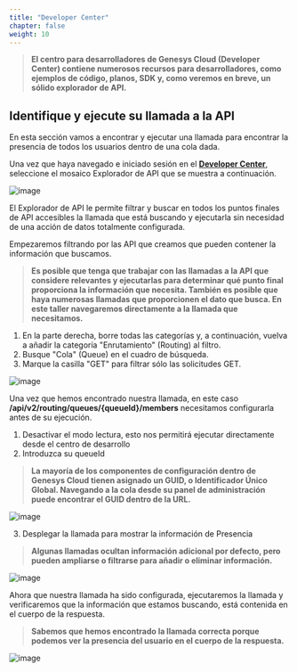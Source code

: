 ```yaml
---
title: "Developer Center"
chapter: false
weight: 10
---
```


> **El centro para desarrolladores de Genesys Cloud (Developer Center) contiene numerosos recursos para desarrolladores, como ejemplos de código, planos, SDK y, como veremos en breve, un sólido explorador de API.**





## Identifique y ejecute su llamada a la API

En esta sección vamos a encontrar y ejecutar una llamada para encontrar la presencia de todos los usuarios dentro de una cola dada.

Una vez que haya navegado e iniciado sesión en el **[Developer Center](https://developer.genesys.cloud/)**, seleccione el mosaico Explorador de API que se muestra a continuación.

![image](/images/devcenter.PNG)

El Explorador de API le permite filtrar y buscar en todos los puntos finales de API accesibles la llamada que está buscando y ejecutarla sin necesidad de una acción de datos totalmente configurada.

Empezaremos filtrando por las API que creamos que pueden contener la información que buscamos.
>**Es posible que tenga que trabajar con las llamadas a la API que considere relevantes y ejecutarlas para determinar qué punto final proporciona la información que necesita. También es posible que haya numerosas llamadas que proporcionen el dato que busca. En este taller navegaremos directamente a la llamada que necesitamos.**

1. En la parte derecha, borre todas las categorías y, a continuación, vuelva a añadir la categoría "Enrutamiento" (Routing) al filtro.
2. Busque "Cola" (Queue) en el cuadro de búsqueda.
3. Marque la casilla "GET" para filtrar sólo las solicitudes GET.

![image](/images/explorerfilter.PNG)

Una vez que hemos encontrado nuestra llamada, en este caso **/api/v2/routing/queues/{queueId}/members** necesitamos configurarla antes de su ejecución.

1. Desactivar el modo lectura, esto nos permitirá ejecutar directamente desde el centro de desarrollo
2. Introduzca su queueId
>**La mayoría de los componentes de configuración dentro de Genesys Cloud tienen asignado un GUID, o Identificador Único Global. Navegando a la cola desde su panel de administración puede encontrar el GUID dentro de la URL.**

![image](/images/queueguid.PNG)

3. Desplegar la llamada para mostrar la información de Presencia
>**Algunas llamadas ocultan información adicional por defecto, pero pueden ampliarse o filtrarse para añadir o eliminar información.**

![image](/images/explorerconfig.PNG)

Ahora que nuestra llamada ha sido configurada, ejecutaremos la llamada y verificaremos que la información que estamos buscando, está contenida en el cuerpo de la respuesta.
>**Sabemos que hemos encontrado la llamada correcta porque podemos ver la presencia del usuario en el cuerpo de la respuesta.**

![image](/images/explorerexecute.PNG)

